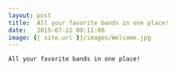 ```yaml
---
layout: post
title:  All your favorite bands in one place!
date:   2015-07-22 00:11:00
image: {{ site.url }}/images/Welcome.jpg
---
```


	All your favorite bands in one place!